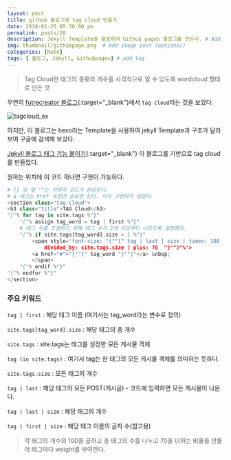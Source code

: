 ```yaml
---
layout: post
title: github 블로그에 tag cloud 만들기
date: 2018-01-25 05:30:00 pm
permalink: posts/20
description: Jekyll Template을 활용하여 Github pages 블로그를 만든다. # Add post description (optional)
img: thumbnail/githubpage.png  # Add image post (optional)
categories: [Note]
tags: [ 블로그, Jekyll, Githubpages] # add tag
---
```


> Tag Cloud란 태그의 종류와 개수를 시각적으로 알 수 있도록 wordcloud 형태로 만든 것

우연히 [futrecreator 블로그](https://futurecreator.github.io/){:target="_blank"}에서 `tag cloud`라는 것을 보았다.

![tagcloud_ex]({{site.baseurl}}/assets/img/note/tagcloud_ex.png)

하지만, 이 블로그는 hexo라는 Template을 사용하여 jekyll Template과 구조가 달라보여 구글에 검색해 보았다.

[Jekyll 블로그 태그 기능 붙이기](https://hyesun03.github.io/2016/12/05/jekyllTag/){:target="_blank"} 이 블로그를 기반으로 tag cloud를 만들었다.

원하는 위치에 이 코드 하나면 구현이 가능하다.

```python
# {} 양 옆 ""는 지워야 코드가 완성된다.
# a 태그는 href 속성만 손보면 된다. 아직 구현하지 않았다.
<section class="tag-cloud">
<h3 class="title">TAG Cloud</h3>     
"{"% for tag in site.tags %"}"
    "{"% assign tag_word = tag | first %"}"
    # 태그 수를 조절하기 위해 태그 수가 2개 이상부터 나오도록 설정했다.
    "{"% if site.tags[tag_word].size > 1 %"}"
        <span style='font-size: "{""{" tag | last | size | times: 100 | 
            divided_by: site.tags.size | plus: 70  "}""}"%'>
        <a href="#">"{""{" tag_word "}""}"</a> &nbsp;
        </span>
    "{"% endif %"}"
"{"% endfor %"}"
</section>
```
### 주요 키워드

`tag | first` : 해당 태그 이름 (여기서는 tag_word라는 변수로 정의)

`site.tags[tag_word].size` : 해당 태그의 총 개수

`site.tags` : site.tags는 태그를 설정한 모든 게시물 객체

`tag (in site.tags)` : 여기서 tag는 한 태그의 모든 게시물 객체를 의미하는 듯하다.

`site.tags.size` : 모든 태그의 개수

`tag | last` : 해당 태그의 모든 POST(게시글) - 코드에 입력하면 모든 게시물이 나온다.

`tag | last | size` : 해당 태그의 개수  

`tag | first | size` : 해당 태그 이름의 글자 수(참고용)

> 각 태그의 개수의 100을 곱하고 총 태그의 수를 나누고 70을 더하는 비율을 만들어 태그마다 weight를 부여한다.
